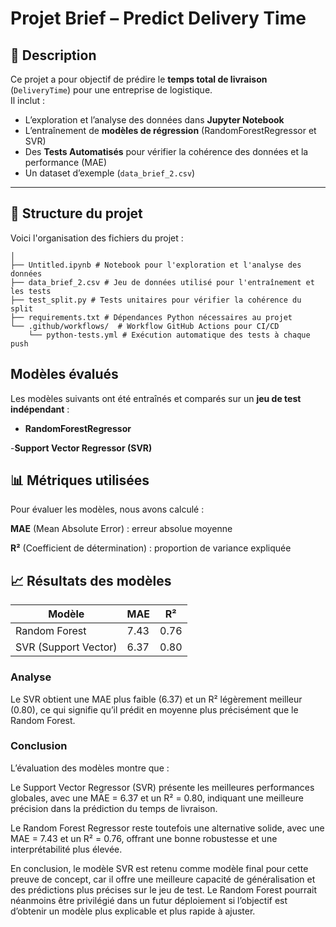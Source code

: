 # Projet Brief –  Predict Delivery Time 

## 🧾 Description
Ce projet a pour objectif de prédire le **temps total de livraison** (`DeliveryTime`) pour une entreprise de logistique.  
Il inclut :  
- L’exploration et l’analyse des données dans **Jupyter Notebook**  
- L’entraînement de **modèles de régression** (RandomForestRegressor et SVR)  
- Des **Tests Automatisés** pour vérifier la cohérence des données et la performance (MAE)  
- Un dataset d’exemple (`data_brief_2.csv`)

---

## 📂 Structure du projet
Voici l'organisation des fichiers du projet :

```text
│
├── Untitled.ipynb # Notebook pour l'exploration et l'analyse des données
├── data_brief_2.csv # Jeu de données utilisé pour l'entraînement et les tests
├── test_split.py # Tests unitaires pour vérifier la cohérence du split
├── requirements.txt # Dépendances Python nécessaires au projet
└── .github/workflows/  # Workflow GitHub Actions pour CI/CD
    └── python-tests.yml # Exécution automatique des tests à chaque push
```
## Modèles évalués

Les modèles suivants ont été entraînés et comparés sur un **jeu de test indépendant** :

- **RandomForestRegressor**

-**Support Vector Regressor (SVR)**


## 📊 Métriques utilisées

Pour évaluer les modèles, nous avons calculé :

**MAE** (Mean Absolute Error) : erreur absolue moyenne

**R²** (Coefficient de détermination) : proportion de variance expliquée

## 📈 Résultats des modèles
| Modèle              | MAE     | R²       |
|----------------------|---------|----------|
| Random Forest        | 7.43    | 0.76     |
| SVR (Support Vector) | 6.37    | 0.80     |

### Analyse
Le SVR obtient une MAE plus faible (6.37) et un R² légèrement meilleur (0.80), ce qui signifie qu’il prédit en moyenne plus précisément que le Random Forest.

### Conclusion
L’évaluation des modèles montre que :

Le Support Vector Regressor (SVR) présente les meilleures performances globales, avec une MAE = 6.37 et un R² = 0.80, indiquant une meilleure précision dans la prédiction du temps de livraison.

Le Random Forest Regressor reste toutefois une alternative solide, avec une MAE = 7.43 et un R² = 0.76, offrant une bonne robustesse et une interprétabilité plus élevée.

En conclusion, le modèle SVR est retenu comme modèle final pour cette preuve de concept, car il offre une meilleure capacité de généralisation et des prédictions plus précises sur le jeu de test.
Le Random Forest pourrait néanmoins être privilégié dans un futur déploiement si l’objectif est d’obtenir un modèle plus explicable et plus rapide à ajuster.
